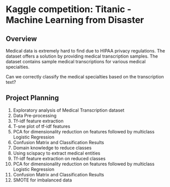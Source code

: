 # Kaggle competition: Titanic - Machine Learning from Disaster

## Overview

Medical data is extremely hard to find due to HIPAA privacy regulations. The dataset offers a solution by providing medical transcription samples.
The dataset contains sample medical transcriptions for various medical specialties.

Can we correctly classify the medical specialties based on the transcription text?

## Project Planning 

1) Exploratory analysis of Medical Transcription dataset
2) Data Pre-processing
3) Tf-idf feature extraction
4) T-sne plot of tf-idf features
5) PCA for dimensionality reduction on features followed by  multiclass Logistic Regression
6) Confusion Matrix and Classification Results
7) Domain knowledge to reduce classes
8) Using  scispacy to  extract medical entities
9) Tf-idf feature extraction on reduced classes
10) PCA for dimensionality reduction on features followed by  multiclass Logistic Regression
11) Confusion Matrix and Classification Results
12) SMOTE for imbalanced data
